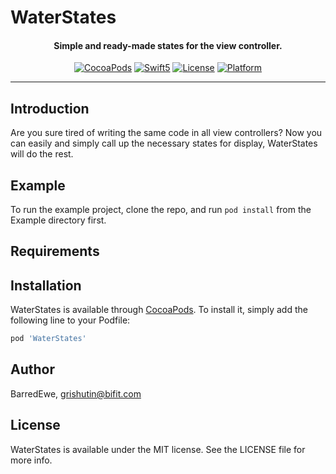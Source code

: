 # WaterStates

<H4 align="center">
Simple and ready-made states for the view controller.
</H4>

<p align="center">
<a href="https://github.com/BarredEwe/WaterStates/releases/latest"><img alt="CocoaPods" src="https://img.shields.io/cocoapods/v/WaterStates.svg"/></a>
<a href="https://developer.apple.com/swift"><img alt="Swift5" src="https://img.shields.io/badge/language-Swift5-orange.svg"/></a> 
<a href="https://cocoapods.org/pods/WaterStates"><img alt="License" src="https://img.shields.io/cocoapods/l/WaterStates.svg"/></a>
<a href="https://developer.apple.com/"><img alt="Platform" src="https://img.shields.io/badge/platform-iOS-green.svg"/></a>
</p>

---

## Introduction

Are you sure tired of writing the same code in all view controllers? Now you can easily and simply call up the necessary states for display, WaterStates will do the rest.

## Example

To run the example project, clone the repo, and run `pod install` from the Example directory first.

## Requirements

## Installation

WaterStates is available through [CocoaPods](https://cocoapods.org). To install
it, simply add the following line to your Podfile:

```ruby
pod 'WaterStates'
```

## Author

BarredEwe, grishutin@bifit.com

## License

WaterStates is available under the MIT license. See the LICENSE file for more info.
